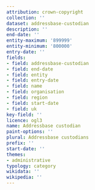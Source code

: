 ```yaml
---
attribution: crown-copyright
collection: ''
dataset: addressbase-custodian
description: ''
end-date: ''
entity-maximum: '899999'
entity-minimum: '800000'
entry-date: ''
fields:
- field: addressbase-custodian
- field: end-date
- field: entity
- field: entry-date
- field: name
- field: organisation
- field: region
- field: start-date
- field: uk
key-field: ''
licence: ogl3
name: Addressbase custodian
paint-options: ''
plural: Addressbase custodians
prefix: ''
start-date: ''
themes:
- administrative
typology: category
wikidata: ''
wikipedia: ''
---
```

